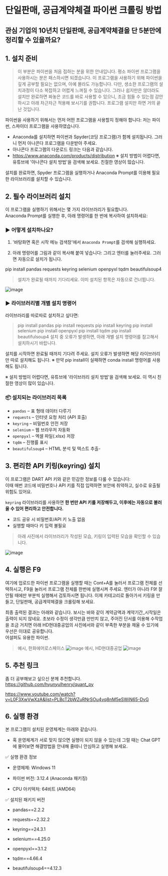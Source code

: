 # 단일판매, 공급계약체결 파이썬 크롤링 방법

## 관심 기업의 10년치 단일판매, 공급계약체결을 단 5분만에 정리할 수 있을까요?  

## 1. 설치 준비

> 이 부분은 파이썬을 처음 접하는 분을 위한 안내입니다. 평소 파이썬 프로그램을 사용하시는 분은 패스하시면 되겠습니다. 이 프로그램을 사용하기 위해 파이썬을 깊게 공부할 필요는 없으며, 아예 몰라도 가능합니다. 다만, 생소한 프로그램의 설치과정이 다소 복잡하고 어렵게 느껴질 수 있습니다. 그러나 쉽지만은 않더라도 설치만 완료하면 짜놓은 코드를 바로 사용할 수 있으니, 조금 힘들 수 있는점 감안하시고 아래 차근차근 적용해 보시기를 권합니다. 프로그램 설치만 하면 거의 끝난 것입니다.     

파이썬을 사용하기 위해서는 먼저 어떤 프로그램을 사용할지 정해야 합니다: 저는 파이썬, 스파이더 프로그램을 사용하였습니다. 

- Anaconda를 설치하면 파이썬과 Spyder(코딩 프로그램)가 함께 설치됩니다. 그러니 먼저 아나콘다 프로그램을 다운받아 주세요.
- 아나콘다 프로그램의 다운로드 링크는 다음과 같습니다.
- https://www.anaconda.com/products/distribution
※ 설치 방법이 어렵다면, 유튜브에 '아나콘다 설치 방법'을 검색해 보세요. 친절한 영상이 많습니다.

설치를 완료하면, Spyder 프로그램을 실행하거나 Anaconda Prompt를 이용해 필요한 라이브러리를 설치할 수 있습니다.


## 2. 필수 라이브러리 설치

이 프로그램을 실행하기 위해서는 몇 가지 라이브러리가 필요합니다.  
Anaconda Prompt를 실행한 후, 아래 명령어를 한 번에 복사하여 설치하세요:

### ▶ 어떻게 설치하나요?

1. '바탕화면 혹은 시작 메뉴 검색창'에서 `Anaconda Prompt`를 검색해 실행하세요.

2. 아래 명령어를 그림과 같이 복사해 붙여 넣습니다: 그리고 엔터를 눌러주세요. 그러면 자동으로 설치가 됩니다.  

pip install pandas requests keyring selenium openpyxl tqdm beautifulsoup4 
>
> 설치가 완료될 때까지 기다리세요.
이미 설치된 항목은 자동으로 건너뜁니다.
>
![image](https://github.com/user-attachments/assets/d43c0718-c7c1-4079-8976-139acd822ef7)


### ▶ 라이브러리별 개별 설치 명령어

라이브러리를 따로따로 설치하고 싶다면:
> pip install pandas
> pip install requests
> pip install keyring
> pip install selenium
> pip install openpyxl
> pip install tqdm
> pip install beautifulsoup4
> 설치 중 오류가 발생하면, 아래 개별 설치 명령어를 참고해서 설치하시기 바랍니다.

설치를 시작하면 완료될 때까지 기다려 주세요. 
설치 오류가 발생하면 해당 라이브러리만 따로 설치해도 됩니다.
※ 만약 pip install이 실패하면 conda install 명령어를 사용해도 됩니다.

※ 설치 방법이 어렵다면, 유튜브에 '라이브러리 설치 방법'을 검색해 보세요. 이 역시 친절한 영상이 많이 있습니다.

### 📦 설치되는 라이브러리 목록

- `pandas` – 표 형태 데이터 다루기
- `requests` – 인터넷 요청 처리 (API 호출)
- `keyring` – 비밀번호 안전 저장
- `selenium` – 웹 브라우저 자동화
- `openpyxl` – 엑셀 파일(.xlsx) 저장
- `tqdm` – 진행률 표시
- `beautifulsoup4` – HTML 분석 및 텍스트 추출- 

## 3. 편리한 API 키링(keyring) 설치

이 프로그램은 DART API 키와 같은 민감한 정보를 다룰 수 있습니다:  
이때 매번 코드에 비밀번호나 API 키를 직접 입력하면 보안에 취약하고, 실수로 유출될 위험도 있어요.

`keyring` 라이브러리를 사용하면 **한 번만 API 키를 저장해두고, 이후에는 자동으로 불러올 수 있어 편리하고 안전합니다.**

- 코드 공유 시 비밀번호/API 키 노출 없음
- 실행할 때마다 키 입력 불필요

> 아래 사진에서 라이브러리가 작성된 모습, 키링이 입력된 모습을 확인할 수 있습니다. 

![image](https://github.com/user-attachments/assets/9681d4dc-96a5-4eb3-8baf-3bad1ca1aa01)

## 4. 실행은 F9
여기에 업로드한 파이썬 프로그램을 실행할 때는 Cont+A를 눌러서 프로그램 전체를 선택하시고, F9을 눌러서 프로그램 전체를 한번에 실행시켜 주세요. 엔터가 아니라 F9! 
잘 안될 때에만 부분씩 실행해서 검토하시면 됩니다. 이제 카테고리로 돌아가서 키링을 만들고, 단일판매, 공급계약체결을 크롤링해 보세요. 


최종 출력된 결과는 아래와 같습니다. 보시는 바와 같이 계약금액과 계약기간_시작일은 출력이 되지 않네요. 초보라 수정이 생각만큼 만만치 않고, 주어진 단서를 이용해 수작업을 조금 거치면 아래 HD현대중공업의 사진에서와 같이 부족한 부분을 채울 수 있기에 우선은 이대로 공유합니다.   
어설퍼도 유용한 파이썬.  
> 예시, 한화에어로스페이스
![image](https://github.com/user-attachments/assets/4751cb82-9c6a-4df7-8d4f-bd5239b47c46)
> 예시, HD현대중공업
![image](https://github.com/user-attachments/assets/5888e35c-9da0-43cc-b6cd-39d432312030)

## 5. 추천 링크 
좀 더 공부해보고 싶으신 분께 추천합니다. 
https://github.com/hyunyulhenry/quant_py



https://www.youtube.com/watch?v=L0F3XwVwXzA&list=PLBcT2bWZuRNrSOu4vq8nM5eSWiN65-DvG


## 6. 실행 환경

본 프로그램이 설치된 운영체계는 아래와 같습니다.
- 혹 운영체계가 서로 맞지 않으면 실행이 되지 않을 수 있는데 그럴 때는 Chat GPT에 물어보면 해결방법을 안내해 줄테니 안심하고 실행해 보세요.

✅ 실행 환경 정보
- 운영체제: Windows 11

- 파이썬 버전: 3.12.4 (Anaconda 패키징)

- CPU 아키텍처: 64비트 (AMD64)

✅ 설치된 패키지 버전
- pandas==2.2.2

- requests==2.32.2

- keyring==24.3.1

- selenium==4.25.0

- openpyxl==3.1.2

- tqdm==4.66.4

- beautifulsoup4==4.12.3






